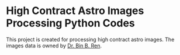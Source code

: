 # High Contract Astro Images Processing Python Codes
This project is created for processing high contract astro images. The images data is owned by [Dr. Bin B. Ren](https://sites.google.com/view/bin-ren). 

